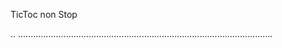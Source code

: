 TicToc non Stop

..
.....................................................................................................